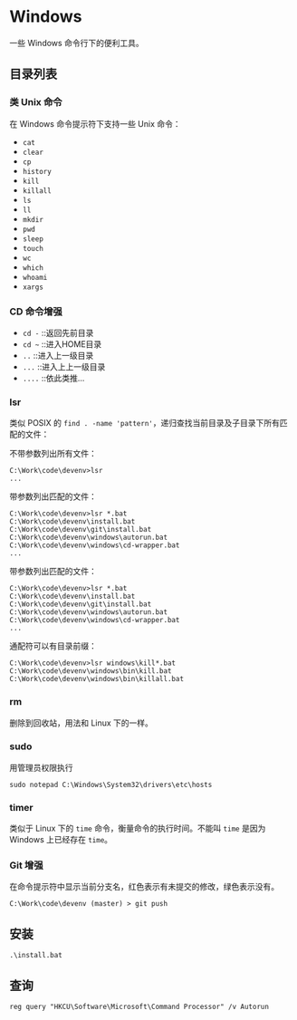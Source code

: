 # Windows

一些 Windows 命令行下的便利工具。

## 目录列表

### 类 Unix 命令

在 Windows 命令提示符下支持一些 Unix 命令：

- `cat`
- `clear`
- `cp`
- `history`
- `kill`
- `killall`
- `ls`
- `ll`
- `mkdir`
- `pwd`
- `sleep`
- `touch`
- `wc`
- `which`
- `whoami`
- `xargs`

### CD 命令增强

- `cd -`  ::返回先前目录
- `cd ~`  ::进入HOME目录
- `..`    ::进入上一级目录
- `...`   ::进入上上一级目录
- `....`  ::依此类推...

### lsr

类似 POSIX 的 `find . -name 'pattern'`，递归查找当前目录及子目录下所有匹配的文件：

不带参数列出所有文件：

```console
C:\Work\code\devenv>lsr
...
```

带参数列出匹配的文件：

```console
C:\Work\code\devenv>lsr *.bat
C:\Work\code\devenv\install.bat
C:\Work\code\devenv\git\install.bat
C:\Work\code\devenv\windows\autorun.bat
C:\Work\code\devenv\windows\cd-wrapper.bat
...
```

带参数列出匹配的文件：

```console
C:\Work\code\devenv>lsr *.bat
C:\Work\code\devenv\install.bat
C:\Work\code\devenv\git\install.bat
C:\Work\code\devenv\windows\autorun.bat
C:\Work\code\devenv\windows\cd-wrapper.bat
...
```

通配符可以有目录前缀：

```console
C:\Work\code\devenv>lsr windows\kill*.bat
C:\Work\code\devenv\windows\bin\kill.bat
C:\Work\code\devenv\windows\bin\killall.bat
```

### rm

删除到回收站，用法和 Linux 下的一样。

### sudo

用管理员权限执行

```console
sudo notepad C:\Windows\System32\drivers\etc\hosts
```

### timer

类似于 Linux 下的 `time` 命令，衡量命令的执行时间。不能叫 `time` 是因为 Windows 上已经存在 `time`。

### Git 增强

在命令提示符中显示当前分支名，红色表示有未提交的修改，绿色表示没有。

```console
C:\Work\code\devenv (master) > git push
```

## 安装

```console
.\install.bat
```

## 查询

```console
reg query "HKCU\Software\Microsoft\Command Processor" /v Autorun
```

